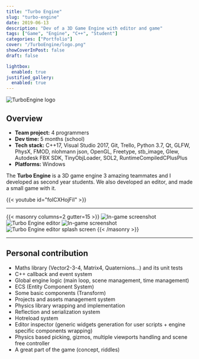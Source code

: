 ```yaml
---
title: "Turbo Engine"
slug: "turbo-engine"
date: 2019-06-13
description: "Dev of a 3D Game Engine with editor and game"
tags: ["Game", "Engine", "C++", "Student"]
categories: ["Portfolio"]
cover: "/TurboEngine/logo.png"
showCoverInPost: false
draft: false

lightbox:
  enabled: true
justified_gallery:
  enabled: true
---
```


![TurboEngine logo](/TurboEngine/TurboEngineStamp.png)

## Overview
- **Team project:** 4 programmers
- **Dev time:** 5 months (school)
- **Tech stack:** C++17, Visual Studio 2017, Git, Trello, Python 3.7, Qt, GLFW, PhysX, FMOD, nlohmann json, OpenGL, Freetype, stb_image, Glew, Autodesk FBX SDK, TinyObjLoader, SOL2, RuntimeCompiledCPlusPlus
- **Platforms:** Windows

The **Turbo Engine** is a 3D game engine 3 amazing teammates and I developed as second year students. We also developed an editor, and made a small game with it.

{{< youtube id="foICXHojFiI" >}}

---

{{< masonry columns=2 gutter=15 >}}
![In-game screenshot](/TurboEngine/TurboEngineCover.png)
![Turbo Engine editor](/TurboEngine/TurboEngineEditor.png)
![In-game screenshot](/TurboEngine/TurboGame.jpg)
![Turbo Engine editor splash screen](/TurboEngine/splash.png)
{{< /masonry >}}

--- 

## Personal contribution

- Maths library (Vector2-3-4, Matrix4, Quaternions...) and its unit tests
- C++ callback and event system
- Global engine logic (main loop, scene management, time management)
- ECS (Entity Component System)
- Some basic components (Transform)
- Projects and assets management system
- Physics library wrapping and implementation
- Reflection and serialization system
- Hotreload system
- Editor inspector (generic widgets generation for user scripts + engine specific components wrapping)
- Physics based picking, gizmos, multiple viewports handling and scene free controller
- A great part of the game (concept, riddles)